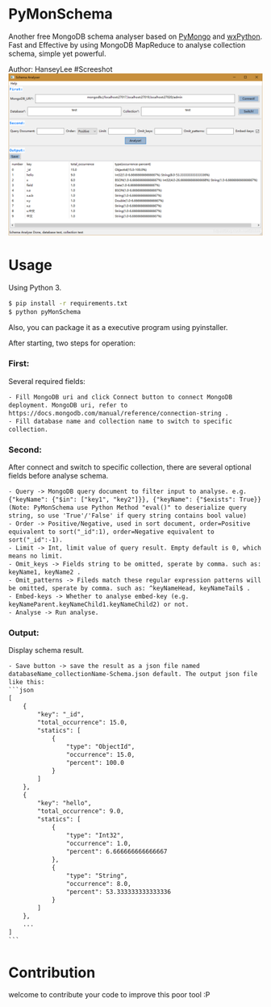 # PyMonSchema
Another free MongoDB schema analyser based on [PyMongo](https://github.com/mongodb/mongo-python-driver) and [wxPython](https://github.com/wxWidgets/wxPython).
Fast and Effective by using MongoDB MapReduce to analyse collection schema, simple yet powerful.

Author: HanseyLee
#Screeshot
![examplePNG](static/examplePNG.png)

# Usage
Using Python 3.
```bash
$ pip install -r requirements.txt
$ python pyMonSchema 
```
Also, you can package it as a executive program using pyinstaller.

After starting, two steps for operation:
### First:
Several required fields:

    - Fill MongoDB uri and click Connect button to connect MongoDB deployment. MongoDB uri, refer to https://docs.mongodb.com/manual/reference/connection-string .
    - Fill database name and collection name to switch to specific collection.

### Second:
After connect and switch to specific collection, there are several optional fields before analyse schema.

    - Query -> MongoDB query document to filter input to analyse. e.g. {"keyName": {"$in": ["key1", "key2"]}}, {"keyName": {"$exists": True}}(Note: PyMonSchema use Python Method "eval()" to deserialize query string, so use 'True'/'False' if query string contains bool value)
    - Order -> Positive/Negative, used in sort document, order=Positive equivalent to sort("_id":1), order=Negative equivalent to sort("_id":-1).
    - Limit -> Int, limit value of query result. Empty default is 0, which means no limit.
    - Omit_keys -> Fields string to be omitted, sperate by comma. such as: keyName1, keyName2 .
    - Omit_patterns -> Fileds match these regular expression patterns will be omitted, sperate by comma. such as: ^keyNameHead, keyNameTail$ .
    - Embed-keys -> Whether to analyse embed-key (e.g. keyNameParent.keyNameChild1.keyNameChild2) or not.
    - Analyse -> Run analyse.

### Output:
Display schema result.

    - Save button -> save the result as a json file named databaseName_collectionName-Schema.json default. The output json file like this:
    ```json
    [
        {
            "key": "_id",
            "total_occurrence": 15.0,
            "statics": [
                {
                    "type": "ObjectId",
                    "occurrence": 15.0,
                    "percent": 100.0
                }
            ]
        },
        {
            "key": "hello",
            "total_occurrence": 9.0,
            "statics": [
                {
                    "type": "Int32",
                    "occurrence": 1.0,
                    "percent": 6.666666666666667
                },
                {
                    "type": "String",
                    "occurrence": 8.0,
                    "percent": 53.333333333333336
                }
            ]
        },
        ...
    ]
    ```
# Contribution
welcome to contribute your code to improve this poor tool :P

